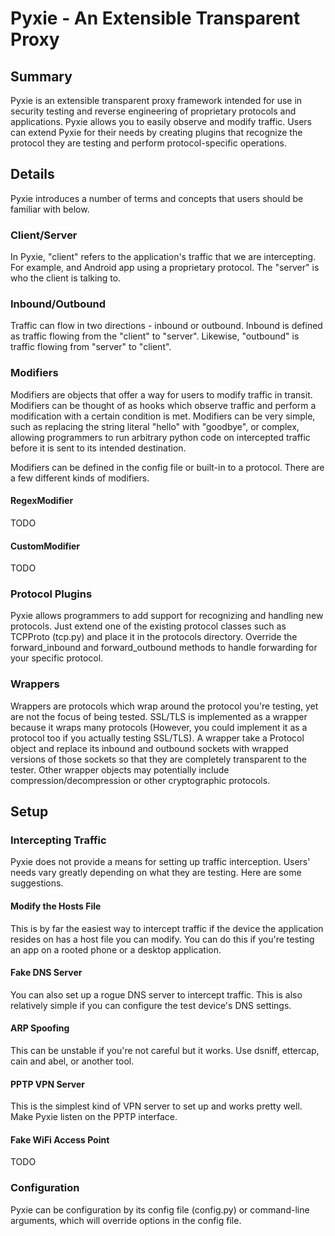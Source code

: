 # Pyxie - An Extensible Transparent Proxy

## Summary

Pyxie is an extensible transparent proxy framework intended for use in
security testing and reverse engineering of proprietary protocols and
applications. Pyxie allows you to easily observe and modify traffic. Users
can extend Pyxie for their needs by creating plugins that recognize the
protocol they are testing and perform protocol-specific operations. 

## Details

Pyxie introduces a number of terms and concepts that users should be
familiar with below.

### Client/Server

In Pyxie, "client" refers to the application's traffic that we are
intercepting. For example, and Android app using a proprietary protocol. The
"server" is who the client is talking to.

### Inbound/Outbound

Traffic can flow in two directions - inbound or outbound. Inbound is defined
as traffic flowing from the "client" to "server". Likewise, "outbound" is
traffic flowing from "server" to "client".

### Modifiers

Modifiers are objects that offer a way for users to modify traffic in
transit. Modifiers can be thought of as hooks which observe traffic and
perform a modification with a certain condition is met. Modifiers can be
very simple, such as replacing the string literal "hello" with "goodbye", or
complex, allowing programmers to run arbitrary python code on intercepted
traffic before it is sent to its intended destination. 

Modifiers can be defined in the config file or built-in to a protocol. There
are a few different kinds of modifiers.

#### RegexModifier

TODO

#### CustomModifier

TODO

### Protocol Plugins

Pyxie allows programmers to add support for recognizing and handling new
protocols. Just extend one of the existing protocol classes such as TCPProto
(tcp.py) and place it in the protocols directory. Override the
forward\_inbound and forward\_outbound methods to handle forwarding for your
specific protocol.

### Wrappers

Wrappers are protocols which wrap around the protocol you're testing, yet
are not the focus of being tested. SSL/TLS is implemented as a wrapper
because it wraps many protocols (However, you could implement it as a
protocol too if you actually testing SSL/TLS). A wrapper take a Protocol
object and replace its inbound and outbound sockets with wrapped versions of
those sockets so that they are completely transparent to the tester. Other
wrapper objects may potentially include compression/decompression or other
cryptographic protocols.

## Setup

### Intercepting Traffic

Pyxie does not provide a means for setting up traffic interception. Users'
needs vary greatly depending on what they are testing. Here are some
suggestions.

#### Modify the Hosts File

This is by far the easiest way to intercept traffic if the device the
application resides on has a host file you can modify. You can do this if
you're testing an app on a rooted phone or a desktop application.

#### Fake DNS Server

You can also set up a rogue DNS server to intercept traffic. This is also
relatively simple if you can configure the test device's DNS settings.

#### ARP Spoofing

This can be unstable if you're not careful but it works. Use dsniff,
ettercap, cain and abel, or another tool.

#### PPTP VPN Server

This is the simplest kind of VPN server to set up and works pretty well.
Make Pyxie listen on the PPTP interface.

#### Fake WiFi Access Point

TODO

### Configuration

Pyxie can be configuration by its config file (config.py) or command-line
arguments, which will override options in the config file.
